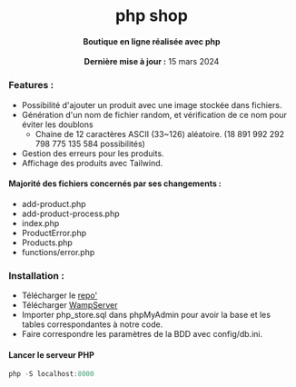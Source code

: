 
<center>
    <h1 align="center">php shop</h1>
    <h4 align="center">Boutique en ligne réalisée avec <strong>php</strong> </h4>
    <p align="center">
        <strong>Dernière mise à jour :</strong> 15 mars 2024<br>
    </p> 
</center>

### Features :
* Possibilité d'ajouter un produit avec une image stockée dans fichiers.
* Génération d'un nom de fichier random, et vérification de ce nom pour éviter les doublons
    * Chaine de 12 caractères ASCII (33~126) aléatoire. (18 891 992 292 798 775 135 584 possibilités)
* Gestion des erreurs pour les produits.
* Affichage des produits avec Tailwind.

#### Majorité des fichiers concernés par ses changements :
- add-product.php
- add-product-process.php
- index.php
- ProductError.php
- Products.php
- functions/error.php



### Installation :
* Télécharger le [repo'](https://github.com/mateopfr/boutique-php/tree/master)
* Télécharger [WampServer](https://www.wampserver.com/en/)
* Importer php_store.sql dans phpMyAdmin pour avoir la base et les tables correspondantes à notre code.
* Faire correspondre les paramètres de la BDD avec config/db.ini.

#### Lancer le serveur PHP

```powershell
php -S localhost:8000
```




